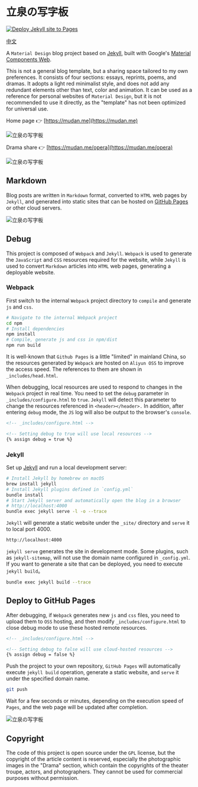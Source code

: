 # 立泉の写字板

[![Deploy Jekyll site to Pages](https://github.com/apqx/apqx.github.io/actions/workflows/jekyll.yml/badge.svg)](https://github.com/apqx/apqx.github.io/actions/workflows/jekyll.yml)

[中文](README.md)

A `Material Design` blog project based on [Jekyll](https://jekyllrb.com), built with Google's [Material Components Web](https://github.com/material-components/material-components-web).

This is not a general blog template, but a sharing space tailored to my own preferences. It consists of four sections: essays, reprints, poems, and dramas. It adopts a light red minimalist style, and does not add any redundant elements other than text, color and animation. It can be used as a reference for personal websites of `Material Design`, but it is not recommended to use it directly, as the "template" has not been optimized for universal use.

Home page 👉 [https://mudan.me](https://mudan.me)

![立泉の写字板](https://apqx-host.oss-cn-hangzhou.aliyuncs.com/blog/screenshots/index.webp)

Drama share 👉 [https://mudan.me/opera](https://mudan.me/opera)

![立泉の写字板](https://apqx-host.oss-cn-hangzhou.aliyuncs.com/blog/screenshots/index_opera.webp)

## Markdown

Blog posts are written in `Markdown` format, converted to `HTML` web pages by `Jekyll`, and generated into static sites that can be hosted on [GitHub Pages](https://pages.github.com) or other cloud servers.

![立泉の写字板](https://apqx-host.oss-cn-hangzhou.aliyuncs.com/blog/screenshots/essay.webp)

## Debug

This project is composed of `Webpack` and `Jekyll`. `Webpack` is used to generate the `JavaScript` and `CSS` resources required for the website, while `Jekyll` is used to convert `Markdown` articles into `HTML` web pages, generating a deployable website.

### Webpack

First switch to the internal `Webpack` project directory to `compile` and generate `js` and `css`.

```sh
# Navigate to the internal Webpack project
cd npm
# Install dependencies
npm install
# Compile, generate js and css in npm/dist
npm run build
```

It is well-known that `Github Pages` is a little "limited" in mainland China, so the resources generated by `Webpack` are hosted on `Aliyun OSS` to improve the access speed. The references to them are shown in `_includes/head.html`.

When debugging, local resources are used to respond to changes in the `Webpack` project in real time. You need to set the `debug` parameter in `_includes/configure.html` to `true`. `Jekyll` will detect this parameter to change the resources referenced in `<header></header>.` In addition, after entering `debug` mode, the `JS` log will also be output to the browser's `console`.

```html
<!-- _includes/configure.html -->

<!-- Setting debug to true will use local resources -->
{% assign debug = true %}
```

### Jekyll

Set up [Jekyll](https://jekyllrb.com/docs/installation/macos/) and run a local development server:

```sh
# Install Jekyll by homebrew on macOS
brew install jekyll
# Install Jekyll plugins defined in `config.yml`
bundle install
# Start Jekyll server and automatically open the blog in a browser
# http://localhost:4000
bundle exec jekyll serve -l -o --trace
```

`Jekyll` will generate a static website under the `_site/` directory and `serve` it to local port 4000.

```sh
http://localhost:4000
```

`jekyll serve` generates the site in development mode. Some plugins, such as `jekyll-sitemap`, will not use the domain name configured in `_config.yml`. If you want to generate a site that can be deployed, you need to execute `jekyll build`。

```sh
bundle exec jekyll build --trace
```

## Deploy to GitHub Pages

After debugging, if `Webpack` generates new `js` and `css` files, you need to upload them to `OSS` hosting, and then modify `_includes/configure.html` to close debug mode to use these hosted remote resources.

```html
<!-- _includes/configure.html -->

<!-- Setting debug to false will use cloud-hosted resources -->
{% assign debug = false %}
```

Push the project to your own repository, `GitHub Pages` will automatically execute `jekyll build` operation, generate a static website, and `serve` it under the specified domain name.

```sh
git push
```

Wait for a few seconds or minutes, depending on the execution speed of `Pages`, and the web page will be updated after completion.

![立泉の写字板](https://apqx-host.oss-cn-hangzhou.aliyuncs.com/blog/screenshots/index_phone.webp)

## Copyright

The code of this project is open source under the `GPL` license, but the copyright of the article content is reserved, especially the photographic images in the "Drama" section, which contain the copyrights of the theater troupe, actors, and photographers. They cannot be used for commercial purposes without permission.